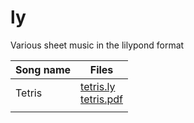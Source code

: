 # ly

Various sheet music in the lilypond format

| Song name | Files |
|-----------|-------|
| Tetris| [tetris.ly](tetris.ly) <br> [tetris.pdf](tetris.pdf) |
|||
